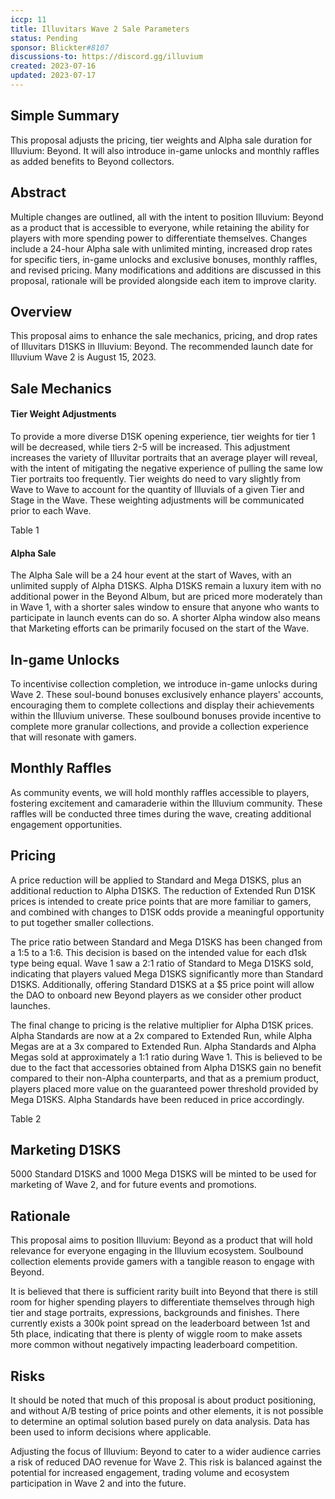 ```yaml
---
iccp: 11
title: Illuvitars Wave 2 Sale Parameters
status: Pending
sponsor: Blickter#8107
discussions-to: https://discord.gg/illuvium
created: 2023-07-16
updated: 2023-07-17
---
```


## Simple Summary
This proposal adjusts the pricing, tier weights and Alpha sale duration for Illuvium: Beyond. It will also introduce in-game unlocks and monthly raffles as added benefits to Beyond collectors.

## Abstract
Multiple changes are outlined, all with the intent to position Illuvium: Beyond as a product that is accessible to everyone, while retaining the ability for players with more spending power to differentiate themselves. Changes include a 24-hour Alpha sale with unlimited minting, increased drop rates for specific tiers, in-game unlocks and exclusive bonuses, monthly raffles, and revised pricing. Many modifications and additions are discussed in this proposal, rationale will be provided alongside each item to improve clarity.

## Overview
This proposal aims to enhance the sale mechanics, pricing, and drop rates of Illuvitars D1SKS in Illuvium: Beyond. The recommended launch date for Illuvium Wave 2 is August 15, 2023.

## Sale Mechanics

#### Tier Weight Adjustments
To provide a more diverse D1SK opening experience, tier weights for tier 1 will be decreased, while tiers 2-5 will be increased. This adjustment increases the variety of Illuvitar portraits that an average player will reveal, with the intent of mitigating the negative experience of pulling the same low Tier portraits too frequently. Tier weights do need to vary slightly from Wave to Wave to account for the quantity of Illuvials of a given Tier and Stage in the Wave. These weighting adjustments will be communicated prior to each Wave.

Table 1

#### Alpha Sale
The Alpha Sale will be a 24 hour event at the start of Waves, with an unlimited supply of Alpha D1SKS. Alpha D1SKS remain a luxury item with no additional power in the Beyond Album, but are priced more moderately than in Wave 1, with a shorter sales window to ensure that anyone who wants to participate in launch events can do so. A shorter Alpha window also means that Marketing efforts can be primarily focused on the start of the Wave.

## In-game Unlocks
To incentivise collection completion, we introduce in-game unlocks during Wave 2. These soul-bound bonuses exclusively enhance players' accounts, encouraging them to complete collections and display their achievements within the Illuvium universe. These soulbound bonuses provide incentive to complete more granular collections, and provide a collection experience that will resonate with gamers.

## Monthly Raffles
As community events, we will hold monthly raffles accessible to players, fostering excitement and camaraderie within the Illuvium community. These raffles will be conducted three times during the wave, creating additional engagement opportunities.

## Pricing
A price reduction will be applied to Standard and Mega D1SKS, plus an additional reduction to Alpha D1SKS. The reduction of Extended Run D1SK prices is intended to create price points that are more familiar to gamers, and combined with changes to D1SK odds provide a meaningful opportunity to put together smaller collections. 

The price ratio between Standard and Mega D1SKS has been changed from a 1:5 to a 1:6. This decision is based on the intended value for each d1sk type being equal. Wave 1 saw a 2:1 ratio of Standard to Mega D1SKS sold, indicating that players valued Mega D1SKS significantly more than Standard D1SKS. Additionally, offering Standard D1SKS at a $5 price point will allow the DAO to onboard new Beyond players as we consider other product launches.

The final change to pricing is the relative multiplier for Alpha D1SK prices. Alpha Standards are now at a 2x compared to Extended Run, while Alpha Megas are at a 3x compared to Extended Run. Alpha Standards and Alpha Megas sold at approximately a 1:1 ratio during Wave 1. This is believed to be due to the fact that accessories obtained from Alpha D1SKS gain no benefit compared to their non-Alpha counterparts, and that as a premium product, players placed more value on the guaranteed power threshold provided by Mega D1SKS. Alpha Standards have been reduced in price accordingly.



Table 2


## Marketing D1SKS 
5000 Standard D1SKS and 1000 Mega D1SKS will be minted to be used for marketing of Wave 2, and for future events and promotions.

## Rationale
This proposal aims to position Illuvium: Beyond as a product that will hold relevance for everyone engaging in the Illuvium ecosystem. Soulbound collection elements provide gamers with a tangible reason to engage with Beyond. 

It is believed that there is sufficient rarity built into Beyond that there is still room for higher spending players to differentiate themselves through high tier and stage portraits, expressions, backgrounds and finishes. There currently exists a 300k point spread on the leaderboard between 1st and 5th place, indicating that there is plenty of wiggle room to make assets more common without negatively impacting leaderboard competition.

## Risks
It should be noted that much of this proposal is about product positioning, and without A/B testing of price points and other elements, it is not possible to determine an optimal solution based purely on data analysis. Data has been used to inform decisions where applicable.

Adjusting the focus of Illuvium: Beyond to cater to a wider audience carries a risk of reduced DAO revenue for Wave 2. This risk is balanced against the potential for increased engagement, trading volume and ecosystem participation in Wave 2 and into the future.
